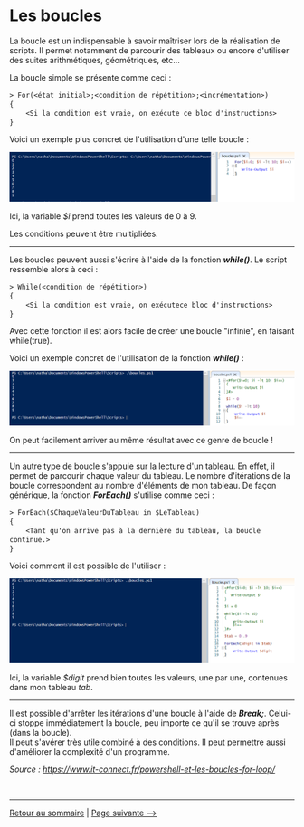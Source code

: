 # Les boucles

La boucle est un indispensable à savoir maîtriser lors de la réalisation de scripts. Il permet notamment de parcourir des tableaux ou encore d'utiliser des suites arithmétiques, géométriques, etc...

La boucle simple se présente comme ceci :

    > For(<état initial>;<condition de répétition>;<incrémentation>)
    {
        <Si la condition est vraie, on exécute ce bloc d'instructions>
    }

Voici un exemple plus concret de l'utilisation d'une telle boucle :

![boucle_simple](../pictures/boucle_simple.PNG)

Ici, la variable *$i* prend toutes les valeurs de 0 à 9.

Les conditions peuvent être multipliées.

---

Les boucles peuvent aussi s'écrire à l'aide de la fonction ***while()***. Le script ressemble alors à ceci :

    > While(<condition de répétition>)
    {
        <Si la condition est vraie, on exécutece bloc d'instructions>
    }

Avec cette fonction il est alors facile de créer une boucle "infinie", en faisant while(true).

Voici un exemple concret de l'utilisation de la fonction ***while()*** :

![boucle_while](../pictures/boucle_while.PNG)

On peut facilement arriver au même résultat avec ce genre de boucle !

---

Un autre type de boucle s'appuie sur la lecture d'un tableau. En effet, il permet de parcourir chaque valeur du tableau. Le nombre d'itérations de la boucle correspondent au nombre d'éléments de mon tableau. De façon générique, la fonction ***ForEach()*** s'utilise comme ceci :

    > ForEach($ChaqueValeurDuTableau in $LeTableau)
    {
        <Tant qu'on arrive pas à la dernière du tableau, la boucle continue.>
    }

Voici comment il est possible de l'utiliser :

![boucle_foreach](../pictures/boucle_foreach.PNG)

Ici, la variable *$digit* prend bien toutes les valeurs, une par une, contenues dans mon tableau *tab*.

---

Il est possible d'arrêter les itérations d'une boucle à l'aide de ***Break;***. Celui-ci stoppe immédiatement la boucle, peu importe ce qu'il se trouve après (dans la boucle).  
Il peut s'avérer très utile combiné à des conditions. Il peut permettre aussi d'améliorer la complexité d'un programme.

*Source : https://www.it-connect.fr/powershell-et-les-boucles-for-loop/*

<br>

---

[Retour au sommaire](https://github.com/NatSch45/linux/blob/master/Powershell/README.md) | [Page suivante -->](https://github.com/NatSch45/linux/blob/master/Powershell/pages/scripts.md)